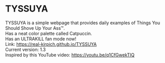 # TYSSUYA
TYSSUYA is a simple webpage that provides daily examples of Things You Should Shove Up Your Ass™.\
Has a neat color palette called Catpuccin.\
Has an ULTRAKILL fan mode now!\
Link: https://real-kirpich.github.io/TYSSUYA \
Current version: 1.3\
Inspired by this YouTube video: https://youtu.be/q1CfGwekTIQ
